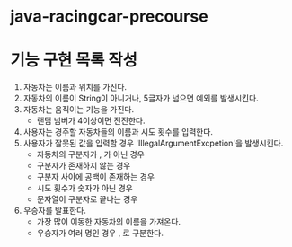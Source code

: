 # java-racingcar-precourse

# 기능 구현 목록 작성
1. 자동차는 이름과 위치를 가진다.
2. 자동차의 이름이 String이 아니거나, 5글자가 넘으면 예외를 발생시킨다.
3. 자동차는 움직이는 기능을 가진다.
    - 랜덤 넘버가 4이상이면 전진한다.
4. 사용자는 경주할 자동차들의 이름과 시도 횟수를 입력한다.
5. 사용자가 잘못된 값을 입력할 경우 'IllegalArgumentExcpetion'을 발생시킨다.
    - 자동차의 구분자가 , 가 아닌 경우
    - 구분자가 존재하지 않는 경우
    - 구분자 사이에 공백이 존재하는 경우
    - 시도 횟수가 숫자가 아닌 경우
    - 문자열이 구분자로 끝나는 경우
6. 우승자를 발표한다.
   - 가장 많이 이동한 자동차의 이름을 가져온다.
   - 우승자가 여러 명인 경우 , 로 구분한다.
